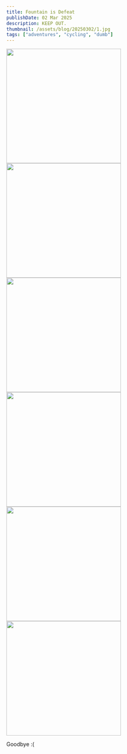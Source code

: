 ```yaml
---
title: Fountain is Defeat
publishDate: 02 Mar 2025
description: KEEP OUT.
thumbnail: /assets/blog/20250302/1.jpg
tags: ["adventures", "cycling", "dumb"]
---
```


<img src="/assets/blog/20250302/1.jpg" width="300" />
<img src="/assets/blog/20250302/2.jpg" width="300" />
<img src="/assets/blog/20250302/3.jpg" width="300" />
<img src="/assets/blog/20250302/4.jpg" width="300" />
<img src="/assets/blog/20250302/5.jpg" width="300" />
<img src="/assets/blog/20250302/6.jpg" width="300" />

Goodbye :(